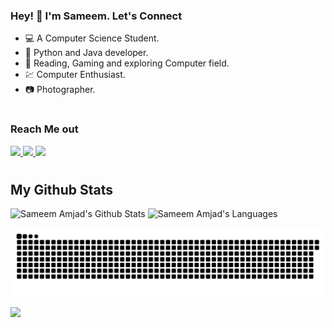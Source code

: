 ### Hey! 👋 I'm Sameem. Let's Connect
- 💻 A Computer Science Student.
- 👩‍ Python and Java developer.
- 📝 Reading, Gaming and exploring Computer field.
- 💹 Computer Enthusiast.
- 📷 Photographer.
<!--Social Icons!-->

#
### Reach Me out
<p align="left">
<a href="https://mobile.twitter.com/SameemAmjad">
<img src="https://img.shields.io/badge/twitter-%231DA1F2.svg?&style=for-the-badge&logo=twitter&logoColor=white" />
</a>
  <a href="https://www.instagram.com/amjadsameem/">
<img  src="https://img.shields.io/badge/instagram-%23E4405F.svg?&style=for-the-badge&logo=instagram&logoColor=white" />
</a>
  <a href="https://www.facebook.com/profile.php?id=100060922623757">
<img  src="https://img.shields.io/badge/facebook-%231877F2.svg?&style=for-the-badge&logo=facebook&logoColor=white" />
</a>
</p>

#
<!--Github Stats!-->
## My Github Stats

<a><img alt="Sameem Amjad's Github Stats" src="https://github-readme-stats.vercel.app/api?username=Sameem-Amjad&show_icons=true&count_private=true&theme=react&hide_border=true&bg_color=0D1117" /></a>
  <a><img alt="Sameem Amjad's Languages" src="https://github-readme-stats.vercel.app/api/top-langs/?username=Sameem-Amjad&langs_count=10&hide=html&langs_count=8&count_private=true&layout=compact&theme=react&hide_border=true&bg_color=0D1117" /></a>
  <br/>
  
![Snake animation](https://github.com/Lucbm99/Lucbm99/blob/output/github-contribution-grid-snake.svg)

<!--Profile view counter added -->
<p align="left"> <img src="https://komarev.com/ghpvc/?username=Sameem-Amjad&label=Profile%20views&color=red&style=flat"  /> </p>

